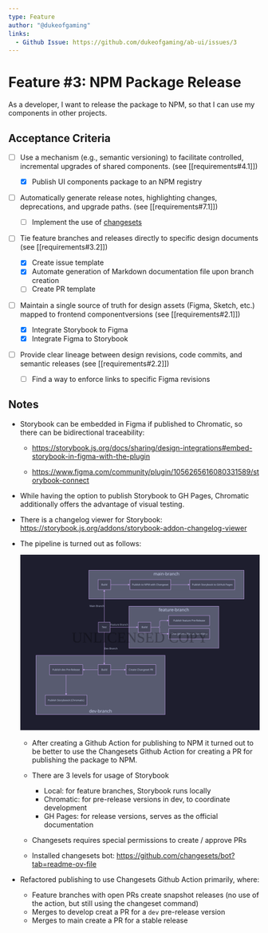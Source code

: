 ```yaml
---
type: Feature
author: "@dukeofgaming"
links:
  - Github Issue: https://github.com/dukeofgaming/ab-ui/issues/3
---
```



# Feature #3: NPM Package Release

As a developer, I want to release the package to NPM, so that I can use my components in other projects.

## Acceptance Criteria

- [ ] Use a mechanism (e.g., semantic versioning) to facilitate controlled, incremental upgrades of shared components. (see [[requirements#4.1]])

    - [x] Publish UI components package to an NPM registry

- [ ] Automatically generate release notes, highlighting changes, deprecations, and upgrade paths. (see [[requirements#7.1]])

    - [ ] Implement the use of [changesets](https://github.com/changesets/changesets)

- [ ] Tie feature branches and releases directly to specific design documents (see [[requirements#3.2]])

    - [x] Create issue template
    - [x] Automate generation of Markdown documentation file upon branch creation
    - [ ] Create PR template

- [ ] Maintain a single source of truth for design assets (Figma, Sketch, etc.) mapped to frontend componentversions (see [[requirements#2.1]])

    - [x] Integrate Storybook to Figma
    - [x] Integrate Figma to Storybook

- [ ] Provide clear lineage between design revisions, code commits, and semantic releases (see [[requirements#2.2]])

    - [ ] Find a way to enforce links to specific Figma revisions


## Notes

- Storybook can be embedded in Figma if published to Chromatic, so there can be bidirectional traceability: 

    - https://storybook.js.org/docs/sharing/design-integrations#embed-storybook-in-figma-with-the-plugin

    - https://www.figma.com/community/plugin/1056265616080331589/storybook-connect

- While having the option to publish Storybook to GH Pages, Chromatic additionally offers the advantage of visual testing.

- There is a changelog viewer for Storybook: https://storybook.js.org/addons/storybook-addon-changelog-viewer

- The pipeline is turned out as follows:
    
    ![pipeline](pipeline.svg)

    - After creating a Github Action for publishing to NPM it turned out to be better to use the Changesets Github Action for creating a PR for publishing the package to NPM.

    - There are 3 levels for usage of Storybook
        - Local: for feature branches, Storybook runs locally
        - Chromatic: for pre-release versions in dev, to coordinate development
        - GH Pages: for release versions, serves as the official documentation

    - Changesets requires special permissions to create / approve PRs

    - Installed changesets bot: https://github.com/changesets/bot?tab=readme-ov-file

- Refactored publishing to use Changesets Github Action primarily, where:
    - Feature branches with open PRs create snapshot releases (no use of the action, but still using the changeset command)
    - Merges to develop creat a PR for a `dev` pre-release version
    - Merges to main create a PR for a stable release
    
    
